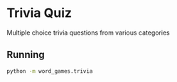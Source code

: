 # Trivia Quiz

Multiple choice trivia questions from various categories

## Running

```bash
python -m word_games.trivia
```

